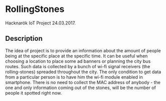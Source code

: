 # RollingStones
Hacknarök IoT Project 24.03.2017.

## Description
The idea of project is to provide an information about the amount of people being at the specific place at the specific time. It can be useful when choosing a location to place some ad banners or planning the city bus routes. Such data is collected by a bunch of wi-fi signal receivers (the rolling-stones) spreaded throughout the city. The only condition to get data from a particular person is to have him the wi-fi module enabled in smartphone. There is no need to collect the MAC address of anybody - the one and only information coming out of the stones, will be the number of people it spotted right now.

